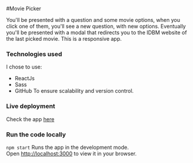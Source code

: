 #Movie Picker

You'll be presented with a question and some movie options, when you click one of them, you'll see a new question, with new options. Eventually you'll be presented with a modal that redirects you to the IDBM website of the last picked movie.
This is a responsive app.

[](./src/images/desktopgif.gif)

### Technologies used

I chose to use:

- ReactJs
- Sass
- GitHub
  To ensure scalability and version control.

### Live deployment

Check the app [here](https://elisamunoz.github.io/movie-picker/)

### Run the code locally

`npm start` Runs the app in the development mode.\
Open [http://localhost:3000](http://localhost:3000) to view it in your browser.

